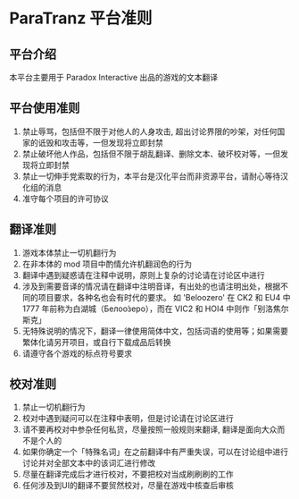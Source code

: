 # ParaTranz 平台准则

## 平台介绍
本平台主要用于 Paradox Interactive 出品的游戏的文本翻译

## 平台使用准则
1. 禁止辱骂，包括但不限于对他人的人身攻击, 超出讨论界限的吵架，对任何国家的诋毁和攻击等，一但发现将立即封禁
2. 禁止破坏他人作品，包括但不限于胡乱翻译、删除文本、破坏校对等，一但发现将立即封禁
3. 禁止一切伸手党索取的行为，本平台是汉化平台而非资源平台，请耐心等待汉化组的消息
5. 准守每个项目的许可协议

## 翻译准则
1. 游戏本体禁止一切机翻行为
2. 在非本体的 mod 项目中酌情允许机翻润色的行为
3. 翻译中遇到疑惑请在注释中说明，原则上复杂的讨论请在讨论区中进行
4. 涉及到需要音译的情况请在翻译中注明音译，有出处的也请注明出处，根据不同的项目要求，各种名也会有时代的要求。
如 'Beloozero' 在 CK2 和 EU4 中 1777 年前称为白湖城（Белоо́зеро），而在 VIC2 和 HOI4 中则作「别洛焦尔斯克」
5. 无特殊说明的情况下，翻译一律使用简体中文，包括词语的使用等；如果需要繁体化请另开项目，或自行下载成品后转换
7. 请遵守各个游戏的标点符号要求

## 校对准则
1. 禁止一切机翻行为
2. 校对中遇到疑问可以在注释中表明，但是讨论请在讨论区进行
3. 请不要再校对中参杂任何私货，尽量按照一般规则来翻译, 翻译是面向大众而不是个人的
4. 如果你确定一个「特殊名词」在之前翻译中有严重失误，可以在讨论组中进行讨论并对全部文本中的该词汇进行修改
5. 尽量在翻译完成后才进行校对，不要把校对当成刷刷刷的工作
6. 任何涉及到UI的翻译不要贸然校对，尽量在游戏中核查后审核

